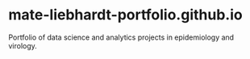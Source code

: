# mate-liebhardt-portfolio.github.io
Portfolio of data science and analytics projects in epidemiology and virology.
